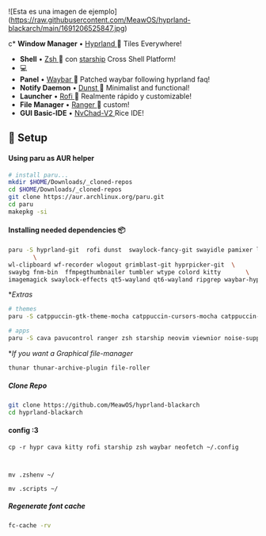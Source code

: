 
![Esta es una imagen de ejemplo] (https://raw.githubusercontent.com/MeawOS/hyprland-blackarch/main/1691206525847.jpg)


c* **Window Manager** • [Hyprland ](https://github.com/hyprwm/Hyprland)🎨 Tiles Everywhere!
* **Shell** • [Zsh ](https://www.zsh.org) 🐚 con [starship](https://github.com/starship/starship) Cross Shell Platform!
*  💻
* **Panel** • [Waybar ](https://aur.archlinux.org/packages/waybar-hyprland-git)🍧 Patched waybar following hyprland faq!
* **Notify Daemon** • [Dunst ](https://github.com/dunst-project/dunst) 🍃 Minimalist and functional!
* **Launcher** • [Rofi ](https://github.com/davatorium/rofi) 🚀 Realmente rápido y customizable!
* **File Manager** • [Ranger ](https://github.com/ranger/ranger)🔖 custom!
* **GUI Basic-IDE** • [NvChad-V2 ](https://github.com/linuxmobile/nvchad-v2) Rice IDE!

## 🌸 Setup



#### Using paru as AUR helper 

```sh
# install paru... 
mkdir $HOME/Downloads/_cloned-repos
cd $HOME/Downloads/_cloned-repos
git clone https://aur.archlinux.org/paru.git
cd paru
makepkg -si  
```

#### Installing needed dependencies 📦
	
```sh
paru -S hyprland-git  rofi dunst  swaylock-fancy-git swayidle pamixer light brillo
       \
wl-clipboard wf-recorder wlogout grimblast-git hyprpicker-git  \
swaybg fnm-bin  ffmpegthumbnailer tumbler wtype colord kitty       \
imagemagick swaylock-effects qt5-wayland qt6-wayland ripgrep waybar-hyprland-git nerd-fonts-complete-starship   
```

**Extras*
```sh
# themes
paru -S catppuccin-gtk-theme-mocha catppuccin-cursors-mocha catppuccin-mocha-grub-theme-git nwg-look-bin

# apps
paru -S cava pavucontrol ranger zsh starship neovim viewnior noise-suppression-for-voice
```

**If you want a Graphical file-manager*
```sh
thunar thunar-archive-plugin file-roller   
```


##### Clone Repo

```sh 
git clone https://github.com/MeawOS/hyprland-blackarch
cd hyprland-blackarch

```

#### config  :3
```
cp -r hypr cava kitty rofi starship zsh waybar neofetch ~/.config



mv .zshenv ~/

mv .scripts ~/
```


##### Regenerate font cache
```sh 
fc-cache -rv  
